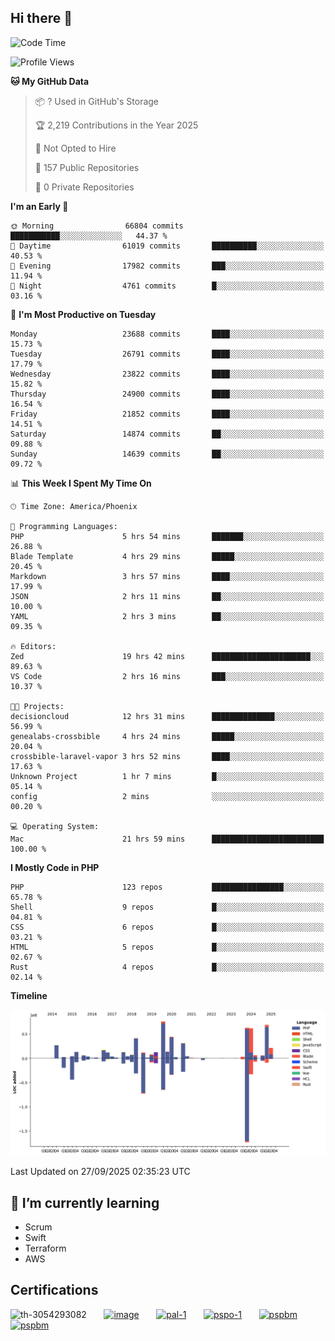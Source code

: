 ## Hi there 👋

<!--START_SECTION:waka-->
![Code Time](http://img.shields.io/badge/Code%20Time-11%2C773%20hrs%2015%20mins-blue)

![Profile Views](http://img.shields.io/badge/Profile%20Views-4-blue)

**🐱 My GitHub Data** 

> 📦 ? Used in GitHub's Storage 
 > 
> 🏆 2,219 Contributions in the Year 2025
 > 
> 🚫 Not Opted to Hire
 > 
> 📜 157 Public Repositories 
 > 
> 🔑 0 Private Repositories 
 > 
**I'm an Early 🐤** 

```text
🌞 Morning                66804 commits       ███████████░░░░░░░░░░░░░░   44.37 % 
🌆 Daytime                61019 commits       ██████████░░░░░░░░░░░░░░░   40.53 % 
🌃 Evening                17982 commits       ███░░░░░░░░░░░░░░░░░░░░░░   11.94 % 
🌙 Night                  4761 commits        █░░░░░░░░░░░░░░░░░░░░░░░░   03.16 % 
```
📅 **I'm Most Productive on Tuesday** 

```text
Monday                   23688 commits       ████░░░░░░░░░░░░░░░░░░░░░   15.73 % 
Tuesday                  26791 commits       ████░░░░░░░░░░░░░░░░░░░░░   17.79 % 
Wednesday                23822 commits       ████░░░░░░░░░░░░░░░░░░░░░   15.82 % 
Thursday                 24900 commits       ████░░░░░░░░░░░░░░░░░░░░░   16.54 % 
Friday                   21852 commits       ████░░░░░░░░░░░░░░░░░░░░░   14.51 % 
Saturday                 14874 commits       ██░░░░░░░░░░░░░░░░░░░░░░░   09.88 % 
Sunday                   14639 commits       ██░░░░░░░░░░░░░░░░░░░░░░░   09.72 % 
```


📊 **This Week I Spent My Time On** 

```text
🕑︎ Time Zone: America/Phoenix

💬 Programming Languages: 
PHP                      5 hrs 54 mins       ███████░░░░░░░░░░░░░░░░░░   26.88 % 
Blade Template           4 hrs 29 mins       █████░░░░░░░░░░░░░░░░░░░░   20.45 % 
Markdown                 3 hrs 57 mins       ████░░░░░░░░░░░░░░░░░░░░░   17.99 % 
JSON                     2 hrs 11 mins       ██░░░░░░░░░░░░░░░░░░░░░░░   10.00 % 
YAML                     2 hrs 3 mins        ██░░░░░░░░░░░░░░░░░░░░░░░   09.35 % 

🔥 Editors: 
Zed                      19 hrs 42 mins      ██████████████████████░░░   89.63 % 
VS Code                  2 hrs 16 mins       ███░░░░░░░░░░░░░░░░░░░░░░   10.37 % 

🐱‍💻 Projects: 
decisioncloud            12 hrs 31 mins      ██████████████░░░░░░░░░░░   56.99 % 
genealabs-crossbible     4 hrs 24 mins       █████░░░░░░░░░░░░░░░░░░░░   20.04 % 
crossbible-laravel-vapor 3 hrs 52 mins       ████░░░░░░░░░░░░░░░░░░░░░   17.63 % 
Unknown Project          1 hr 7 mins         █░░░░░░░░░░░░░░░░░░░░░░░░   05.14 % 
config                   2 mins              ░░░░░░░░░░░░░░░░░░░░░░░░░   00.20 % 

💻 Operating System: 
Mac                      21 hrs 59 mins      █████████████████████████   100.00 % 
```

**I Mostly Code in PHP** 

```text
PHP                      123 repos           ████████████████░░░░░░░░░   65.78 % 
Shell                    9 repos             █░░░░░░░░░░░░░░░░░░░░░░░░   04.81 % 
CSS                      6 repos             █░░░░░░░░░░░░░░░░░░░░░░░░   03.21 % 
HTML                     5 repos             █░░░░░░░░░░░░░░░░░░░░░░░░   02.67 % 
Rust                     4 repos             █░░░░░░░░░░░░░░░░░░░░░░░░   02.14 % 
```



**Timeline**

![Lines of Code chart](https://raw.githubusercontent.com/mikebronner/mikebronner/master/assets/bar_graph.png)


 Last Updated on 27/09/2025 02:35:23 UTC
<!--END_SECTION:waka-->

<!--
**mikebronner/mikebronner** is a ✨ _special_ ✨ repository because its `README.md` (this file) appears on your GitHub profile.

Here are some ideas to get you started:

- 🔭 I’m currently working on ...
- 🌱 I’m currently learning ...
- 👯 I’m looking to collaborate on ...
- 🤔 I’m looking for help with ...
- 💬 Ask me about ...
- 📫 How to reach me: ...
- 😄 Pronouns: ...
- ⚡ Fun fact: ...
-->

## 🌱 I’m currently learning

- Scrum
- Swift
- Terraform
- AWS

## Certifications

![th-3054293082](https://user-images.githubusercontent.com/1791050/208267034-c5006f82-ae89-41eb-9478-7106c5aba070.jpg)
&nbsp;&nbsp;&nbsp;&nbsp;&nbsp;
[![image](https://images.credly.com/size/100x100/images/a2790314-008a-4c3d-9553-f5e84eb359ba/image.png)](https://www.credly.com/users/mike-bronner)
&nbsp;&nbsp;&nbsp;&nbsp;&nbsp;
[![pal-1](https://images.credly.com/size/100x100/images/78c772ee-6b3c-4348-ac66-58ac5a2cf581/image.png)](https://www.credly.com/users/mike-bronner)
&nbsp;&nbsp;&nbsp;&nbsp;&nbsp;
[![pspo-1](https://images.credly.com/size/100x100/images/591762c5-fae7-49c6-b326-e1756979928d/image.png)](https://www.credly.com/users/mike-bronner)
&nbsp;&nbsp;&nbsp;&nbsp;&nbsp;
[![pspbm](https://images.credly.com/size/100x100/images/55a21a78-59af-4294-810e-e4014e9ca1be/image.png)](https://www.credly.com/users/mike-bronner)
&nbsp;&nbsp;&nbsp;&nbsp;&nbsp;
[![pspbm](https://images.credly.com/size/100x100/images/7964c477-0edb-4b83-b836-f35f255685f3/blob)](https://www.credly.com/users/mike-bronner)
